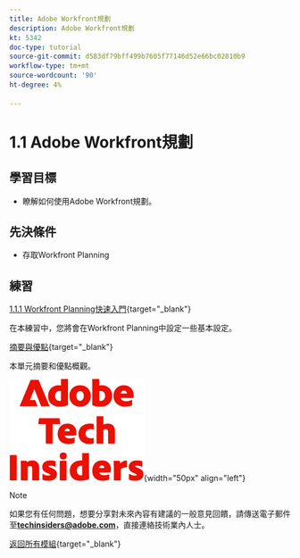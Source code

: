 ```yaml
---
title: Adobe Workfront規劃
description: Adobe Workfront規劃
kt: 5342
doc-type: tutorial
source-git-commit: d583df79bff499b7605f77146d52e66bc02810b9
workflow-type: tm+mt
source-wordcount: '90'
ht-degree: 4%

---
```


# 1.1 Adobe Workfront規劃

## 學習目標

- 瞭解如何使用Adobe Workfront規劃。

## 先決條件

- 存取Workfront Planning

## 練習

[1.1.1 Workfront Planning快速入門](./ex1.md){target="_blank"}

在本練習中，您將會在Workfront Planning中設定一些基本設定。

[摘要與優點](./summary.md){target="_blank"}

本單元摘要和優點概觀。

![技術內部人士](./../../../assets/images/techinsiders.png){width="50px" align="left"}

>[!NOTE]
>
>如果您有任何問題，想要分享對未來內容有建議的一般意見回饋，請傳送電子郵件至&#x200B;**techinsiders@adobe.com**，直接連絡技術業內人士。

[返回所有模組](../../../overview.md){target="_blank"}
